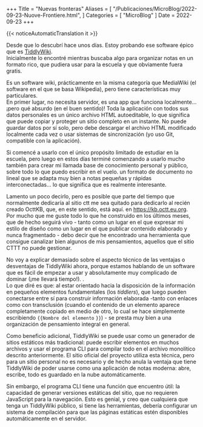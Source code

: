 +++
Title = "Nuevas fronteras"
Aliases = [
  "/Publicaciones/MicroBlog/2022-09-23-Nuove-Frontiere.html",
]
Categories = [ "MicroBlog" ]
Date = 2022-09-23
+++

{{< noticeAutomaticTranslation it >}}



Desde que lo descubrí hace unos días. Estoy probando ese software épico que es [TiddlyWiki](https://tiddlywiki.com).  
Inicialmente lo encontré mientras buscaba algo para organizar notas en un formato rico, que pudiera usar para la escuela y que obviamente fuera gratis.

Es un software wiki, prácticamente en la misma categoría que MediaWiki (el software en el que se basa Wikipedia), pero tiene características muy particulares.  
En primer lugar, no necesita servidor, es una app que funciona localmente... ¡pero qué absurdo (en el buen sentido)! Toda la aplicación con todos sus datos personales es un único archivo HTML autoeditable, lo que significa que puede copiar y proteger un sitio completo en un instante. No puede guardar datos por sí solo, pero debe descargar el archivo HTML modificado localmente cada vez o usar sistemas de sincronización (yo uso Git, compatible con la aplicación).

Si comencé a usarlo con el único propósito limitado de estudiar en la escuela, pero luego en estos días terminé comenzando a usarlo mucho también para crear mi llamada base de conocimiento personal y público, sobre todo lo que puedo escribir en el vuelo. un formato de documento no lineal que se adapta muy bien a notas pequeñas y rápidas interconectadas... lo que significa que es realmente interesante.

Lamento un poco decirlo, pero es posible que parte del tiempo que normalmente dedicaría al sitio ctt me sea quitado para dedicarlo al recién creado OcttKB, que, en este sentido, está aquí. en <https://kb.octt.eu.org>.  
Por mucho que me guste todo lo que he construido en los últimos meses, que de hecho seguirá vivo - tanto como un lugar en el que expresar mi estilo de diseño como un lugar en el que publicar contenido elaborado y nunca fragmentado - debo decir que he encontrado una herramienta que consigue canalizar bien algunos de mis pensamientos, aquellos que el sitio CTTT no puede gestionar.

No voy a explicar demasiado sobre el aspecto técnico de las ventajas o desventajas de TiddlyWiki ahora, porque estamos hablando de un software que es fácil de empezar a usar y absolutamente muy complicado de dominar (¡me llevará tiempo!). .  
Lo que diré es que: al estar orientado hacia la disposición de la información en pequeños elementos fundamentales (los _tiddlers_), que luego pueden conectarse entre sí para construir información elaborada -tanto con enlaces como con transclusión (cuando el contenido de un elemento aparece completamente copiado en medio de otro, lo cual se hace simplemente escribiendo <span>`{`</span><span>`{`</span><span>`Nombre del elemento`</span><span> `}`</span><span>`}`<span>) - se presta muy bien a una organización de pensamiento integral en general.

Como beneficio adicional, TiddlyWiki se puede usar como un generador de sitios estáticos más tradicional: puede escribir elementos en muchos archivos y usar el programa CLI para compilar todo en el archivo monolítico descrito anteriormente. El sitio oficial del proyecto utiliza esta técnica, pero para un sitio personal no es necesario y de hecho anula la ventaja que tiene TiddlyWiki de poder usarse como una aplicación de notas moderna: abre, escribe, todo es guardado en la nube automáticamente.

Sin embargo, el programa CLI tiene una función que encuentro útil: la capacidad de generar versiones estáticas del sitio, que no requieren JavaScript para la navegación. Esto es genial, y creo que cualquiera que tenga un TiddlyWiki público, si tiene las herramientas, debería configurar un sistema de compilación para que las páginas estáticas estén disponibles automáticamente en el servidor.
